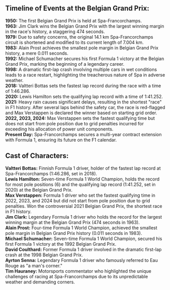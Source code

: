 ## **Timeline of Events at the Belgian Grand Prix:**

**1950:** The first Belgian Grand Prix is held at Spa-Francorchamps.  
**1963:** Jim Clark wins the Belgian Grand Prix with the largest winning margin in the race's history, a staggering 474 seconds.  
**1979:** Due to safety concerns, the original 14.1 km Spa-Francorchamps circuit is shortened and modified to its current length of 7.004 km.  
**1983:** Alain Prost achieves the smallest pole margin in Belgian Grand Prix history, a mere 0.011 seconds.  
**1992:** Michael Schumacher secures his first Formula 1 victory at the Belgian Grand Prix, marking the beginning of a legendary career.  
**1998:** A dramatic first-lap crash involving multiple cars in wet conditions leads to a race restart, highlighting the treacherous nature of Spa in adverse weather.  
**2018:** Valtteri Bottas sets the fastest lap record during the race with a time of 1:46.286.  
**2020:** Lewis Hamilton sets the qualifying lap record with a time of 1:41.252.  
**2021:** Heavy rain causes significant delays, resulting in the shortest "race" in F1 history. After several laps behind the safety car, the race is red-flagged and Max Verstappen is declared the winner based on starting grid order.  
**2022, 2023, 2024:** Max Verstappen sets the fastest qualifying time but does not start from pole position due to grid penalties incurred for exceeding his allocation of power unit components.  
**Present Day:** Spa-Francorchamps secures a multi-year contract extension with Formula 1, ensuring its future on the F1 calendar.

## **Cast of Characters:**

**Valtteri Bottas:** Finnish Formula 1 driver, holder of the fastest lap record at Spa-Francorchamps (1:46.286, set in 2018).  
**Lewis Hamilton:** Seven-time Formula 1 World Champion, holds the record for most pole positions (6) and the qualifying lap record (1:41.252, set in 2020\) at the Belgian Grand Prix.  
**Max Verstappen:** Formula 1 driver who set the fastest qualifying time in 2022, 2023, and 2024 but did not start from pole position due to grid penalties. Won the controversial 2021 Belgian Grand Prix, the shortest race in F1 history.  
**Jim Clark:** Legendary Formula 1 driver who holds the record for the largest winning margin at the Belgian Grand Prix (474 seconds in 1963).  
**Alain Prost:** Four-time Formula 1 World Champion, achieved the smallest pole margin in Belgian Grand Prix history (0.011 seconds in 1983).  
**Michael Schumacher:** Seven-time Formula 1 World Champion, secured his first Formula 1 victory at the 1992 Belgian Grand Prix.  
**David Coulthard:** Former Formula 1 driver involved in the dramatic first-lap crash at the 1998 Belgian Grand Prix.  
**Ayrton Senna:** Legendary Formula 1 driver who famously referred to Eau Rouge as "a man's corner."  
**Tim Hauraney:** Motorsports commentator who highlighted the unique challenges of racing at Spa-Francorchamps due to its unpredictable weather and demanding corners.  
